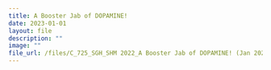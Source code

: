 ```yaml
---
title: A Booster Jab of DOPAMINE!
date: 2023-01-01
layout: file
description: ""
image: ""
file_url: /files/C_725_SGH_SHM 2022_A Booster Jab of DOPAMINE! (Jan 2023).pdf
---
```

